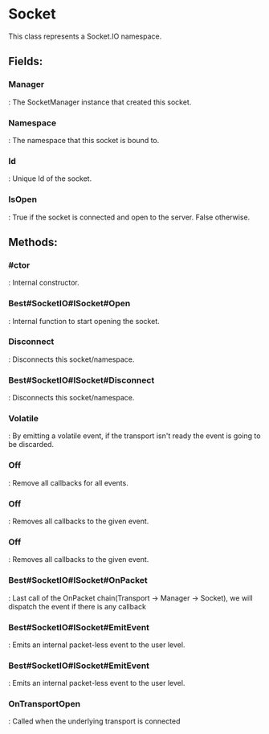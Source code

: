 # Socket

This class represents a Socket.IO namespace. 

## **Fields**:
### **Manager**
: The SocketManager instance that created this socket. 
### **Namespace**
: The namespace that this socket is bound to. 
### **Id**
: Unique Id of the socket. 
### **IsOpen**
: True if the socket is connected and open to the server. False otherwise. 
## **Methods**:

### **#ctor**
: Internal constructor. 

### **Best#SocketIO#ISocket#Open**
: Internal function to start opening the socket. 

### **Disconnect**
: Disconnects this socket/namespace. 

### **Best#SocketIO#ISocket#Disconnect**
: Disconnects this socket/namespace. 

### **Volatile**
: By emitting a volatile event, if the transport isn't ready the event is going to be discarded. 

### **Off**
: Remove all callbacks for all events. 

### **Off**
: Removes all callbacks to the given event. 

### **Off**
: Removes all callbacks to the given event. 

### **Best#SocketIO#ISocket#OnPacket**
: Last call of the OnPacket chain(Transport -> Manager -> Socket), we will dispatch the event if there is any callback 

### **Best#SocketIO#ISocket#EmitEvent**
: Emits an internal packet-less event to the user level. 

### **Best#SocketIO#ISocket#EmitEvent**
: Emits an internal packet-less event to the user level. 

### **OnTransportOpen**
: Called when the underlying transport is connected 